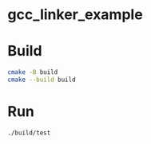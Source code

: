 # gcc_linker_example
# Build
```sh
cmake -B build
cmake --build build
```
# Run
```sh
./build/test
```
